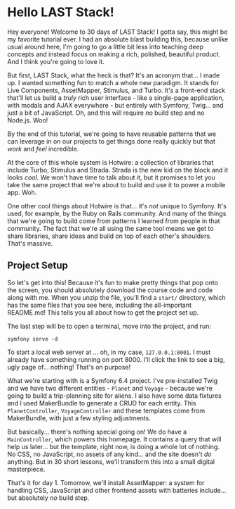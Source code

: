 # Hello LAST Stack!

Hey everyone! Welcome to 30 days of LAST Stack! I gotta say, this might
be my favorite tutorial ever. I had an absolute blast building this, because unlike
usual around here, I'm going to go a little bit less into teaching deep
concepts and instead focus on making a rich, polished, beautiful product. And I think
you're going to love it.

But first, LAST Stack, what the heck is that? It's an acronym that... I made up.
I wanted something fun to match a whole new paradigm. It stands for Live Components,
AssetMapper, Stimulus, and Turbo. It's a front-end stack that'll let us
build a *truly* rich user interface - like a single-page application, with modals
and AJAX everywhere - but entirely with Symfony, Twig...
and just a bit of JavaScript. Oh, and this will require *no* build step and no Node.js.
Woo!

By the end of this tutorial, we're going to have reusable patterns that we can
leverage in on our projects to get things done really quickly but that *work*
and *feel* incredible.

At the core of this whole system is Hotwire: a collection of libraries
that include Turbo, Stimulus and Strada. Strada is the new kid on the block and
it looks *cool*. We won't have time to talk about it, but it promises to let you
take the same project that we're about to build and use it to power a mobile app.
Woh.

One other cool things about Hotwire is that... it's *not* unique to Symfony.
It's used, for example, by the Ruby on Rails community. And many of the things that
we're going to build come from patterns I learned from people in that community.
The fact that we're all using the same tool means we get to share libraries, share
ideas and build on top of each other's shoulders. That's massive.

## Project Setup

So let's get into this! Because it's fun to make pretty things that pop onto the
screen, you should absolutely download the course code and code along with me. When
you unzip the file, you'll find a `start/` directory, which has the same files that
you see here, including the all-important README.md! This tells you all about
how to get the project set up.

The last step will be to open a terminal, move into the project, and run:

```terminal
symfony serve -d
```

To start a local web server at ... oh, in my case, `127.0.0.1:8001`. I must
already have something running on port 8000. I'll click the link to see a big, ugly
page of... nothing! That's on purpose!

What we're starting with is a Symfony 6.4 project. I've pre-installed Twig and we
have two different entities - `Planet` and `Voyage` - because we're going to build
a trip-planning site for aliens. I also have some data fixtures and I used
MakerBundle to generate a CRUD for each entity. This `PlanetController`,
`VoyageController` and these templates come from MakerBundle, with just a few styling
adjustments.

But basically... there's nothing special going on! We do have a `MainController`,
which powers this homepage. It contains a query that will help us later... but
the template, right now, is doing a whole lot of nothing. No CSS, no JavaScript, no
assets of any kind... and the site doesn't *do* anything. But in 30 short
lessons, we'll transform this into a small digital masterpiece.

That's it for day 1. Tomorrow, we'll install AssetMapper: a system for handling CSS,
JavaScript and other frontend assets with batteries include... but absolutely
*no* build step.
